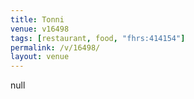 ```yaml
---
title: Tonni
venue: v16498
tags: [restaurant, food, "fhrs:414154"]
permalink: /v/16498/
layout: venue
---
```

null